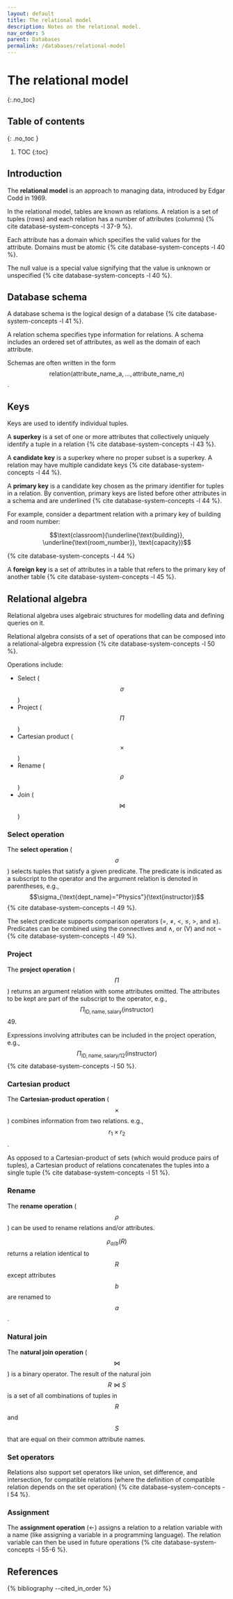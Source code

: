 ```yaml
---
layout: default
title: The relational model
description: Notes on the relational model.
nav_order: 5
parent: Databases
permalink: /databases/relational-model
---
```


<!-- prettier-ignore-start -->

# The relational model
{:.no_toc}

## Table of contents
{: .no_toc }

1. TOC
{:toc}

<!-- prettier-ignore-end -->

## Introduction

The **relational model** is an approach to managing data, introduced by Edgar Codd in 1969.

In the relational model, tables are known as relations. A relation is a set of tuples (rows) and each relation has a number of attributes (columns) {% cite database-system-concepts -l 37-9 %}.

Each attribute has a domain which specifies the valid values for the attribute. Domains must be atomic {% cite database-system-concepts -l 40 %}.

The null value is a special value signifying that the value is unknown or unspecified {% cite database-system-concepts -l 40 %}.

## Database schema

A database schema is the logical design of a database {% cite database-system-concepts -l 41 %}.

A relation schema specifies type information for relations. A schema includes an ordered set of attributes, as well as the domain of each attribute.

Schemas are often written in the form $$\text{relation}(\text{attribute_name_a}, ..., \text{attribute_name_n})$$.

## Keys

Keys are used to identify individual tuples.

A **superkey** is a set of one or more attributes that collectively uniquely identify a tuple in a relation {% cite database-system-concepts -l 43 %}.

A **candidate key** is a superkey where no proper subset is a superkey. A relation may have multiple candidate keys {% cite database-system-concepts -l 44 %}.

A **primary key** is a candidate key chosen as the primary identifier for tuples in a relation. By convention, primary keys are listed before other attributes in a schema and are underlined {% cite database-system-concepts -l 44 %}.

For example, consider a department relation with a primary key of building and room number:

$$\text{classroom}(\underline{\text{building}}, \underline{\text{room_number}}, \text{capacity})$$

{% cite database-system-concepts -l 44 %}

A **foreign key** is a set of attributes in a table that refers to the primary key of another table {% cite database-system-concepts -l 45 %}.

<!-- TODO: ## Schema Diagrams -->

## Relational algebra

Relational algebra uses algebraic structures for modelling data and defining queries on it.

<!-- Relational algebra consists of a set of operations. It takes one or two relations as input and produces a new relation as a result 48. -->

Relational algebra consists of a set of operations that can be composed into a relational-algebra expression {% cite database-system-concepts -l 50 %}.

Operations include:

- Select ($$\sigma$$)
- Project ($$\Pi$$)
- Cartesian product ($$\times$$)
- Rename ($$\rho$$)
- Join ($$\bowtie$$)

### Select operation

The **select operation** ($$\sigma$$) selects tuples that satisfy a given predicate. The predicate is indicated as a subscript to the operator and the argument relation is denoted in parentheses, e.g., $$\sigma_{\text{dept_name}="Physics"}(\text{instructor})$$ {% cite database-system-concepts -l 49 %}.

The select predicate supports comparison operators (=, ≠, <, ≤, >, and ≥). Predicates can be combined using the connectives and ∧, or (V) and not ¬ {% cite database-system-concepts -l 49 %}.

### Project

The **project operation** ($$\Pi$$) returns an argument relation with some attributes omitted. The attributes to be kept are part of the subscript to the operator, e.g., $$\Pi_{\text{ID}, \text{name}, \text{salary}}(\text{instructor})$$ 49.

Expressions involving attributes can be included in the project operation, e.g., $$\Pi_{\text{ID}, \text{name}, {\text{salary} / 12}}(\text{instructor})$$ {% cite database-system-concepts -l 50 %}.

### Cartesian product

The **Cartesian-product operation** ($$\times$$) combines information from two relations. e.g., $$r_1 \times r_2$$.

As opposed to a Cartesian-product of sets (which would produce pairs of tuples), a Cartesian product of relations concatenates the tuples into a single tuple {% cite database-system-concepts -l 51 %}.

### Rename

The **rename operation** ($$\rho$$) can be used to rename relations and/or attributes.

$$\rho _{a/b}(R)$$ returns a relation identical to $$R$$ except attributes $$b$$ are renamed to $$a$$.

### Natural join

The **natural join operation** ($$\bowtie$$) is a binary operator. The result of the natural join $$R \bowtie S$$ is a set of all combinations of tuples in $$R$$ and $$S$$ that are equal on their common attribute names.

### Set operators

Relations also support set operators like union, set difference, and intersection, for compatible relations (where the definition of compatible relation depends on the set operation) {% cite database-system-concepts -l 54 %}.

### Assignment

The **assignment operation** (←) assigns a relation to a relation variable with a name (like assigning a variable in a programming language). The relation variable can then be used in future operations {% cite database-system-concepts -l 55-6 %}.

## References

{% bibliography --cited_in_order %}
